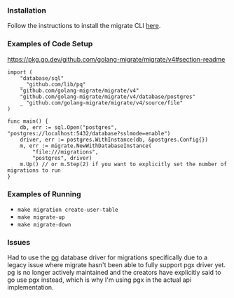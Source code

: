 ### Installation 

Follow the instructions to install the migrate CLI [here](https://github.com/golang-migrate/migrate/blob/master/cmd/migrate/README.md).

### Examples of Code Setup

https://pkg.go.dev/github.com/golang-migrate/migrate/v4#section-readme

```golang
import (
    "database/sql"
    _ "github.com/lib/pq"
    "github.com/golang-migrate/migrate/v4"
    "github.com/golang-migrate/migrate/v4/database/postgres"
    _ "github.com/golang-migrate/migrate/v4/source/file"
)

func main() {
    db, err := sql.Open("postgres", "postgres://localhost:5432/database?sslmode=enable")
    driver, err := postgres.WithInstance(db, &postgres.Config{})
    m, err := migrate.NewWithDatabaseInstance(
        "file:///migrations",
        "postgres", driver)
    m.Up() // or m.Step(2) if you want to explicitly set the number of migrations to run
}
```

### Examples of Running

- `make migration create-user-table`
- `make migrate-up`
- `make migrate-down`

### Issues

Had to use the [pg](https://github.com/lib/pq) database driver for migrations specifically due to a legacy issue where migrate hasn't been able to fully support pgx driver yet. pg is no longer actively maintained and the creators have explicitly said to go use pgx instead, which is why I'm using pgx in the actual api implementation.